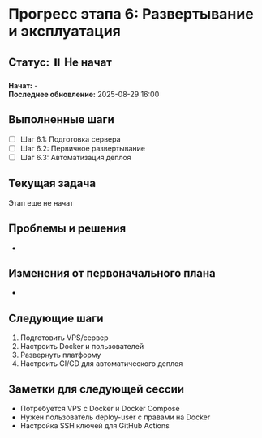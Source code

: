 # Прогресс этапа 6: Развертывание и эксплуатация

## Статус: ⏸️ Не начат

**Начат:** -  
**Последнее обновление:** 2025-08-29 16:00  

## Выполненные шаги

- [ ] Шаг 6.1: Подготовка сервера
- [ ] Шаг 6.2: Первичное развертывание
- [ ] Шаг 6.3: Автоматизация деплоя

## Текущая задача
Этап еще не начат

## Проблемы и решения
-

## Изменения от первоначального плана
-

## Следующие шаги
1. Подготовить VPS/сервер
2. Настроить Docker и пользователей
3. Развернуть платформу
4. Настроить CI/CD для автоматического деплоя

## Заметки для следующей сессии
- Потребуется VPS с Docker и Docker Compose
- Нужен пользователь deploy-user с правами на Docker
- Настройка SSH ключей для GitHub Actions